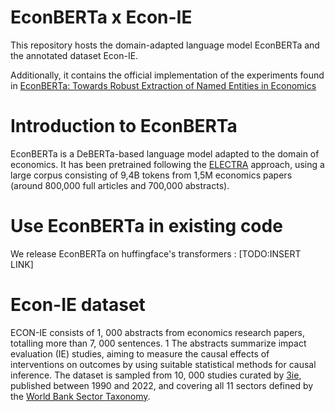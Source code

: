 # EconBERTa x Econ-IE
This repository hosts the domain-adapted language model EconBERTa and the annotated dataset Econ-IE.

Additionally, it contains the official implementation of the experiments found in [EconBERTa: Towards Robust Extraction of Named Entities in Economics](https://aclanthology.org/2023.findings-emnlp.774/)

# Introduction to EconBERTa
EconBERTa is a DeBERTa-based language model adapted to the domain of economics. It has been pretrained following the [ELECTRA](https://arxiv.org/abs/2003.10555) approach, using a large corpus consisting of 9,4B tokens from 1,5M economics papers (around 800,000 full articles and 700,000 abstracts). 

# Use EconBERTa in existing code
We release EconBERTa on huffingface's transformers : [TODO:INSERT LINK]

# Econ-IE dataset
ECON-IE consists of 1, 000 abstracts from economics research papers, totalling more than 7, 000 sentences. 1 The abstracts summarize impact evaluation (IE) studies, aiming to measure the causal effects of interventions on outcomes by using suitable statistical methods for causal inference. The dataset is sampled from 10, 000 studies curated by [3ie](https://www.3ieimpact.org/), published between 1990 and 2022, and covering all 11 sectors defined by the [World Bank Sector Taxonomy](https://thedocs.worldbank.org/en/doc/538321490128452070-0290022017/New-Sector-Taxonomy-and-definitions).
